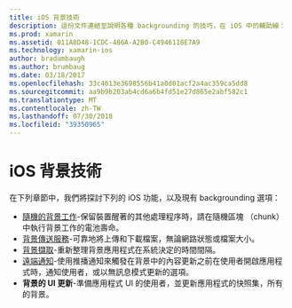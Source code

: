 ```yaml
---
title: iOS 背景技術
description: 這份文件連結至說明各種 backgrounding 的技巧，在 iOS 中的輔助線： 背景工作、 背景傳送服務、 背景擷取和遠端通知。
ms.prod: xamarin
ms.assetid: 011A8D48-1CDC-486A-A2B0-C4946118E7A9
ms.technology: xamarin-ios
author: bradumbaugh
ms.author: brumbaug
ms.date: 03/18/2017
ms.openlocfilehash: 33c4613e3698556b41a0d01acf2a4ac359ca5dd8
ms.sourcegitcommit: aa9b9b203ab4cd6a6b4fd51e27d865e2abf582c1
ms.translationtype: MT
ms.contentlocale: zh-TW
ms.lasthandoff: 07/30/2018
ms.locfileid: "39350965"
---
```

# <a name="ios-backgrounding-techniques"></a>iOS 背景技術

在下列章節中，我們將探討下列的 iOS 功能，以及現有 backgrounding 選項：

-  [隨機的背景工作](~/ios/app-fundamentals/backgrounding/ios-backgrounding-techniques/ios-backgrounding-with-tasks.md#background_tasks_in_iOS_7)-保留裝置醒著的其他處理程序時，請在隨機區塊 （chunk） 中執行背景工作的電池壽命。
-  [背景傳送服務](~/ios/app-fundamentals/backgrounding/ios-backgrounding-techniques/ios-backgrounding-with-tasks.md#background-transfers)-可靠地將上傳和下載檔案，無論網路狀態或檔案大小。
-  [背景擷取](~/ios/app-fundamentals/backgrounding/ios-backgrounding-techniques/updating-an-application-in-the-background.md#background_fetch)-重新整理背景應用程式在系統決定的時間間隔。
-  [遠端通知](~/ios/app-fundamentals/backgrounding/ios-backgrounding-techniques/updating-an-application-in-the-background.md#remote_notifications)-使用推播通知來觸發在背景中的內容更新之前在使用者開啟應用程式時，通知使用者，或以無訊息模式更新的選項。
-  **背景的 UI 更新**-準備應用程式 UI 的使用者，並更新應用程式的快照集，所有的背景。
